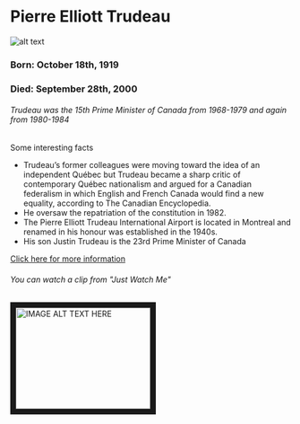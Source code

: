 # Pierre Elliott Trudeau

![alt text](https://lop.parl.ca/ParlInfoPic/6230/10732.jpg)


### Born: October 18th, 1919
### Died: September 28th, 2000


###### Trudeau was the 15th Prime Minister of Canada from 1968-1979 and again from 1980-1984

Some interesting facts
+ Trudeau’s former colleagues were moving toward the idea of an independent Québec but Trudeau became a sharp critic of contemporary Québec nationalism and argued for a Canadian federalism in which English and French Canada would find a new equality, according to The Canadian Encyclopedia.
+ He oversaw the repatriation of the constitution in 1982.
+ The Pierre Elliott Trudeau International Airport is located in Montreal and renamed in his honour was established in the 1940s.
+ His son Justin Trudeau is the 23rd Prime Minister of Canada

[Click here for more information](https://en.wikipedia.org/wiki/Pierre_Trudeau)


###### You can watch a clip from "Just Watch Me"
<a href="https://www.youtube.com/watch?v=-7_a2wa2dd4"><img src="http://img.youtube.com/vi/-7_a2wa2dd4/0.jpg" 
alt="IMAGE ALT TEXT HERE" width="240" height="180" border="10" /></a>
